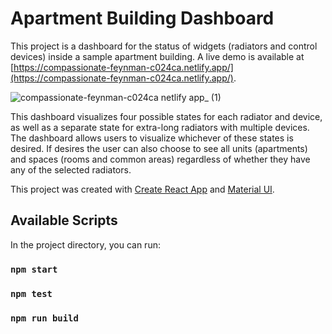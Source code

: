 # Apartment Building Dashboard

This project is a dashboard for the status of widgets (radiators and control devices) inside a sample apartment building. A live demo is available at [https://compassionate-feynman-c024ca.netlify.app/](https://compassionate-feynman-c024ca.netlify.app/).

![compassionate-feynman-c024ca netlify app_ (1)](https://user-images.githubusercontent.com/5913839/120118293-bead1480-c15f-11eb-8b49-4c42aa797474.png)

This dashboard visualizes four possible states for each radiator and device, as well as a separate state for extra-long radiators with multiple devices. The dashboard allows users to visualize whichever of these states is desired. If desires the user can also choose to see all units (apartments) and spaces (rooms and common areas) regardless of whether they have any of the selected radiators.

This project was created with [Create React App](https://github.com/facebook/create-react-app) and [Material UI](https://www.material-ui.com).

## Available Scripts

In the project directory, you can run:

### `npm start`

### `npm test`

### `npm run build`
